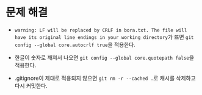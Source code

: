 # 문제 해결

- `warning: LF will be replaced by CRLF in bora.txt. The file will have its original line endings in your working directory`가 뜨면 `git config --global core.autocrlf true`을 적용한다.

- 한글이 숫자로 깨져서 나오면 `git config --global core.quotepath false`을 적용한다.

- .gitignore이 제대로 적용되지 않으면 `git rm -r --cached .`로 캐시를 삭제하고 다시 커밋한다.